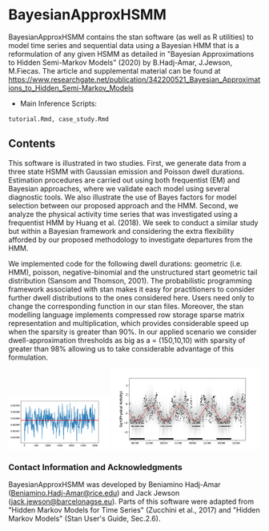 # BayesianApproxHSMM

BayesianApproxHSMM contains the stan software (as well as R utilities) to model time series and sequential data using a  Bayesian  HMM that is a reformulation of any given HSMM as detailed in "Bayesian Approximations to Hidden Semi-Markov Models" (2020) by B.Hadj-Amar, J.Jewson, M.Fiecas. The article and supplemental material can be found at https://www.researchgate.net/publication/342200521_Bayesian_Approximations_to_Hidden_Semi-Markov_Models

* Main Inference Scripts:
```
tutorial.Rmd, case_study.Rmd
```



## Contents

This software is illustrated in two studies.  First, we generate data from a three state HSMM with Gaussian emission and Poisson dwell durations. Estimation procedures are carried out using both frequentist (EM) and Bayesian approaches, where we validate each model using several diagnostic tools. We also illustrate the use of Bayes factors for model selection between our proposed approach and the HMM. Second, we analyze the physical activity time series that was investigated using a frequentist HMM by Huang et al. (2018). We seek to conduct a similar study but within a Bayesian framework and considering the 
extra flexibility afforded by our proposed methodology to investigate departures from the HMM. 


We implemented code for the following dwell durations: geometric (i.e. HMM), poisson, negative-binomial and the unstructured start geometric tail distribution (Sansom and Thomson, 2001). The probabilistic programming framework associated with stan makes it easy for practitioners to consider further dwell distributions to the ones considered here. Users need only to change the corresponding function in our stan files. Moreover, the stan modelling language implements compressed row storage sparse matrix representation and multiplication, which provides considerable speed up when the sparsity is greater than 90%.
In our applied scenario we consider dwell-approximation thresholds as big as a = (150,10,10) with sparsity of greater than 98% allowing us to take considerable advantage of this formulation.


<p align="center">
<img src="https://github.com/Beniamino92/BayesianApproxHSMM/blob/master/figures/posterior_freq.png" width="200" heigth="200"/> <img src="https://github.com/Beniamino92/BayesianApproxHSMM/blob/master/figures/posterior_pred_freq.png" width="300" heigth="100"/>
</p>


### Contact Information and Acknowledgments

BayesianApproxHSMM was developed by Beniamino Hadj-Amar (Beniamino.Hadj-Amar@rice.edu) and Jack Jewson (jack.jewson@barcelonagse.eu). 
Parts of this software were adapted from "Hidden Markov Models for Time Series" (Zucchini et al., 2017) and  "Hidden Markov Models" (Stan User's Guide, Sec.2.6).



